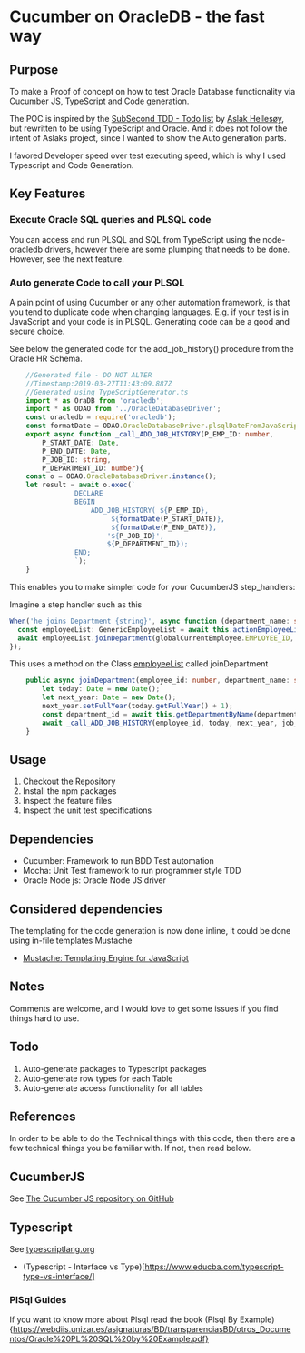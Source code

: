 # Cucumber on OracleDB - the fast way

## Purpose

To make a Proof of concept on how to test Oracle Database functionality via Cucumber JS, TypeScript and Code generation.

The POC is inspired by the [SubSecond TDD - Todo list](https://github.com/subsecondtdd/todo-subsecond) by [Aslak Hellesøy](https://twitter.com/aslak_hellesoy), but rewritten to be using TypeScript and Oracle. And it does not follow the intent of Aslaks project, since I wanted to show the Auto generation parts.

I favored Developer speed over test executing speed, which is why I used Typescript and Code Generation. 

## Key Features

### Execute Oracle SQL queries and PLSQL code

You can access and run PLSQL and SQL from TypeScript using the node-oracledb drivers, however there are some plumping that needs to be done.
However, see the next feature. 

### Auto generate Code to call your PLSQL

A pain point of using Cucumber or any other automation framework, is that you tend to duplicate code when changing languages. E.g. if your test is in JavaScript and your code is in PLSQL. Generating code can be a good and secure choice.

See below the generated code for the add_job_history() procedure from the Oracle HR Schema.

```TypeScript
    //Generated file - DO NOT ALTER
    //Timestamp:2019-03-27T11:43:09.887Z
    //Generated using TypeScriptGenerator.ts 
    import * as OraDB from 'oracledb';
    import * as ODAO from '../OracleDatabaseDriver';
    const oracledb = require('oracledb');
    const formatDate = ODAO.OracleDatabaseDriver.plsqlDateFromJavaScriptDate;
    export async function _call_ADD_JOB_HISTORY(P_EMP_ID: number,
        P_START_DATE: Date,
        P_END_DATE: Date,
        P_JOB_ID: string,
        P_DEPARTMENT_ID: number){
    const o = ODAO.OracleDatabaseDriver.instance();
    let result = await o.exec(`
                DECLARE 
                BEGIN 
                    ADD_JOB_HISTORY( ${P_EMP_ID},
                         ${formatDate(P_START_DATE)}, 
                         ${formatDate(P_END_DATE)},
                        '${P_JOB_ID}', 
                        ${P_DEPARTMENT_ID});
                END;
                `);
    }
```

This enables you to make simpler code for your CucumberJS step_handlers:

Imagine a step handler such as this

```TypeScript
When('he joins Department {string}', async function (department_name: string) {
  const employeeList: GenericEmployeeList = await this.actionEmployeeList();
  await employeeList.joinDepartment(globalCurrentEmployee.EMPLOYEE_ID, department_name);
});
```

This uses a method on the Class [employeeList](https://github.com/andreasmarkussen/cucumber-js-on-oracle/blob/master/lib/databaseEmployeeList.ts) called joinDepartment

```TypeScript
    public async joinDepartment(employee_id: number, department_name: string, job_id:string): Promise<void> {
        let today: Date = new Date();
        let next_year: Date = new Date();
        next_year.setFullYear(today.getFullYear() + 1);
        const department_id = await this.getDepartmentByName(department_name);
        await _call_ADD_JOB_HISTORY(employee_id, today, next_year, job_id, department_id);
    }
```

## Usage

1. Checkout the Repository
1. Install the npm packages
1. Inspect the feature files
1. Inspect the unit test specifications

## Dependencies

* Cucumber: Framework to run BDD Test automation
* Mocha: Unit Test framework to run programmer style TDD
* Oracle Node js: Oracle Node JS driver

## Considered dependencies

The templating for the code generation is now done inline, 
it could be done using in-file templates Mustache
* [Mustache: Templating Engine for JavaScript](https://github.com/janl/mustache.js)


## Notes

Comments are welcome, and I would love to get some issues if you find things hard to use.

## Todo

1. Auto-generate packages to Typescript packages
1. Auto-generate row types for each Table
1. Auto-generate access functionality for all tables 

## References

In order to be able to do the Technical things with this code, then there are a few technical things you be familiar with. 
If not, then read below.

## CucumberJS


See [The Cucumber JS repository on GitHub](https://github.com/cucumber/cucumber-js/)

## Typescript

See [typescriptlang.org](http://typescriptlang.org) 

* (Typescript - Interface vs Type)[https://www.educba.com/typescript-type-vs-interface/]

### PlSql Guides

If you want to know more about Plsql read the book (Plsql By Example){https://webdiis.unizar.es/asignaturas/BD/transparenciasBD/otros_Documentos/Oracle%20PL%20SQL%20by%20Example.pdf}
